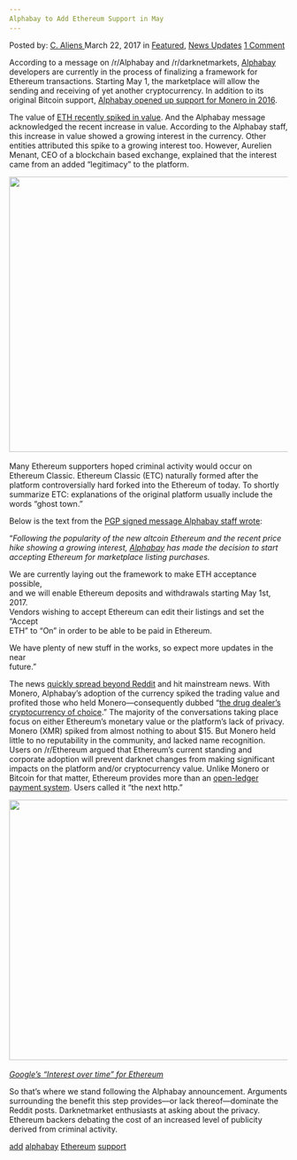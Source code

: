 ```yaml
---
Alphabay to Add Ethereum Support in May
---
```

<article class="post-listing post-18835 post type-post status-publish format-standard has-post-thumbnail hentry 
 tag-add tag-alphabay tag-ethereum tag-support">
<div class="post-inner">
<span>Posted by: <a href="https://www.deepdotweb.com/author/caliens/" title="">C. Aliens </a></span>
<span>March 22, 2017</span>
<span>in <a href="https://www.deepdotweb.com/category/deepdot-news/" rel="category tag">Featured</a>, <a href="https://www.deepdotweb.com/category/news-updates/" rel="category tag">News Updates</a></span>
<span><a href="https://www.deepdotweb.com/2017/03/22/alphabay-add-ethereum-support-may/#comments">1 Comment</a></span>


<p>According to a message on /r/Alphabay and /r/darknetmarkets, <a href="http://www.deepdotweb.com/marketplace-directory/listing/alphabay/">Alphabay</a> developers are currently in the process of finalizing a framework for Ethereum transactions. Starting May 1, the marketplace will allow the sending and receiving of yet another cryptocurrency. In addition to its original Bitcoin support, <a href="https://www.deepdotweb.com/2016/08/23/alphabay-oasis-markets-begin-accepting-monero-payments/">Alphabay opened up support for Monero in 2016</a>.</p>
<p>The value of <a href="https://cointelegraph.com/news/ethereum-price-surge-is-due-to-one-singular-factor">ETH recently spiked in value</a>. And the Alphabay message acknowledged the recent increase in value. According to the Alphabay staff, this increase in value showed a growing interest in the currency. Other entities attributed this spike to a growing interest too. However, Aurelien Menant, CEO of a blockchain based exchange, explained that the interest came from an added “legitimacy” to the platform.</p>
<p><img class="wp-image-18836 aligncenter" src="/imgs/2017/03/word-image-60.png" width="888" height="497" srcset="/imgs/2017/03/word-image-60.png 1767w, /imgs/2017/03/word-image-60-300x168.png 300w, /imgs/2017/03/word-image-60-1024x573.png 1024w" sizes="(max-width: 888px) 100vw, 888px"/></p>
<p>Many Ethereum supporters hoped criminal activity would occur on Ethereum Classic. Ethereum Classic (ETC) naturally formed after the platform controversially hard forked into the Ethereum of today. To shortly summarize ETC: explanations of the original platform usually include the words “ghost town.”</p>
<p>Below is the text from the <a href="https://www.reddit.com/r/AlphaBayMarket/comments/60355i/alphabay_will_add_etherum_to_its_payment_options/">PGP signed message Alphabay staff wrote</a>:</p>
<p>“<em>Following the popularity of the new altcoin Ethereum and the recent price<br/>
    hike showing a growing interest, </em><a href="https://www.deepdotweb.com/marketplace-directory/listing/alphabay/"><em>Alphabay</em></a><em> has made the decision to start<br/>
    accepting Ethereum for marketplace listing purchases.</em></p>
<p>We are currently laying out the framework to make ETH acceptance possible,<br/>
    and we will enable Ethereum deposits and withdrawals starting May 1st, 2017.<br/>
    Vendors wishing to accept Ethereum can edit their listings and set the &#8220;Accept<br/>
    ETH&#8221; to &#8220;On&#8221; in order to be able to be paid in Ethereum.</p>
<p>We have plenty of new stuff in the works, so expect more updates in the near<br/>
    future.”</p>
<p>The news <a href="https://www.bleepingcomputer.com/news/security/alphabay-adds-support-for-ethereum-as-transaction-volume-surpasses-bitcoin/">quickly spread beyond Reddit</a> and hit mainstream news. With Monero, Alphabay&#8217;s adoption of the currency spiked the trading value and profited those who held Monero—consequently dubbed “<a href="https://www.wired.com/2017/01/monero-drug-dealers-cryptocurrency-choice-fire/">the drug dealer&#8217;s cryptocurrency of choice</a>.” The majority of the conversations taking place focus on either Ethereum&#8217;s monetary value or the platform&#8217;s lack of privacy. Monero (XMR) spiked from almost nothing to about $15. But Monero held little to no reputability in the community, and lacked name recognition. Users on /r/Ethereum argued that Ethereum&#8217;s current standing and corporate adoption will prevent darknet changes from making significant impacts on the platform and/or cryptocurrency value. Unlike Monero or Bitcoin for that matter, Ethereum provides more than an <a href="https://www.deepdotweb.com/tag/bitcoin/">open-ledger payment system</a>. Users called it “the next http.”</p>
<p><img class="wp-image-18837 aligncenter" src="/imgs/2017/03/word-image-61.png" width="1017" height="470" srcset="/imgs/2017/03/word-image-61.png 1815w, /imgs/2017/03/word-image-61-300x139.png 300w, /imgs/2017/03/word-image-61-1024x473.png 1024w, /imgs/2017/03/word-image-61-272x125.png 272w" sizes="(max-width: 1017px) 100vw, 1017px"/></p>
<p><a href="https://trends.google.com/trends/explore?q=ethereum"><em>Google&#8217;s “Interest over time” for Ethereum</em></a></p>
<p>So that&#8217;s where we stand following the Alphabay announcement. Arguments surrounding the benefit this step provides—or lack thereof—dominate the Reddit posts. Darknetmarket enthusiasts at asking about the privacy. Ethereum backers debating the cost of an increased level of publicity derived from criminal activity.</p>
</div>
<a href="https://www.deepdotweb.com/tag/add/" rel="tag">add</a> <a href="https://www.deepdotweb.com/tag/alphabay/" rel="tag">alphabay</a> <a href="https://www.deepdotweb.com/tag/ethereum/" rel="tag">Ethereum</a> <a href="https://www.deepdotweb.com/tag/support/" rel="tag">support</a></span> <span style="display:none" class="updated">2017-03-22<a href="https://www.deepdotweb.com/author/caliens/" title="Posts by C. Aliens" rel="author">C. Aliens</a></strong></div>

